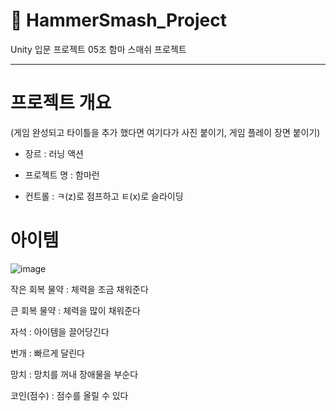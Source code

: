 # 🔨 HammerSmash_Project
Unity 입문 프로젝트 05조 함마 스매쉬 프로젝트

---

# 프로젝트 개요

(게임 완성되고 타이틀을 추가 했다면 여기다가 사진 붙이기, 게임 플레이 장면 붙이기)

* 장르 : 러닝 액션

* 프로젝트 명 : 함마런

* 컨트롤 : ㅋ(z)로 점프하고 ㅌ(x)로 슬라이딩

# 아이템

![image](https://github.com/user-attachments/assets/552aafef-1fea-412b-b23c-f1d574e46050)

작은 회복 물약 : 체력을 조금 채워준다

큰 회복 물약 : 체력을 많이 채워준다

자석 : 아이템을 끌어당긴다

번개 : 빠르게 달린다

망치 : 망치를 꺼내 장애물을 부순다

코인(점수) : 점수를 올릴 수 있다
